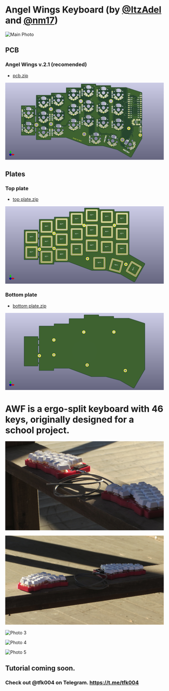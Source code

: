 # Angel Wings Keyboard (by [@ItzAdel](https://github.com/ItzAdel) and [@nm17](https://github.com/nm17))

![Main Photo](https://github.com/ItzAdel/AngelWings-keyboard/blob/main/photos/awf%20(6).jpg)

## PCB

### Angel Wings v.2.1 (recomended)

* [pcb.zip](https://github.com/ItzAdel/AngelWings-keyboard/blob/main/gerbers/pcb.zip?raw=true)

![](photos/pcb.png)

## Plates

### Top plate

* [top plate.zip](https://github.com/ItzAdel/AngelWings-keyboard/blob/main/gerbers/top%20plate.zip?raw=true)

![](https://github.com/ItzAdel/AngelWings-keyboard/blob/main/photos/top%20plate.png)

### Bottom plate

* [bottom plate.zip](https://github.com/ItzAdel/AngelWings-keyboard/blob/main/gerbers/bottom%20plate.zip?raw=true)

![](https://github.com/ItzAdel/AngelWings-keyboard/blob/main/photos/bottom%20plate.png)

# AWF is a ergo-split keyboard with 46 keys, originally designed for a school project.

![Photo 1](https://github.com/ItzAdel/AngelWings-keyboard/blob/main/photos/awf%20(1).JPG)

![Photo 2](https://github.com/ItzAdel/AngelWings-keyboard/blob/main/photos/awf%20(2).JPG)

![Photo 3](https://github.com/ItzAdel/AngelWings-keyboard/blob/main/photos/awf%20(3).JPG)

![Photo 4](https://github.com/ItzAdel/AngelWings-keyboard/blob/main/photos/awf%20(4).JPG)

![Photo 5](https://github.com/ItzAdel/AngelWings-keyboard/blob/main/photos/awf%20(5).JPG)

## Tutorial coming soon.

### Check out @tfk004 on Telegram. https://t.me/tfk004
